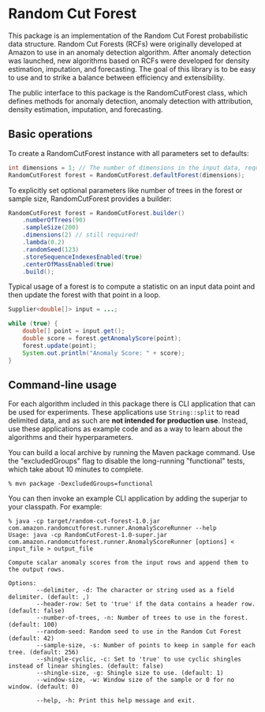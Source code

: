 # Random Cut Forest

This package is an implementation of the Random Cut Forest probabilistic data 
structure. Random Cut Forests (RCFs) were originally developed at Amazon to use in an
anomaly detection algorithm. After anomaly detection was launched, new 
algorithms based on RCFs were developed for density estimation, imputation,
and forecasting. The goal of this library is to be easy to use and to strike
a balance between efficiency and extensibility.

The public interface to this package is the RandomCutForest class, which 
defines methods for anomaly detection, anomaly detection with attribution,
density estimation, imputation, and forecasting.

## Basic operations

To create a RandomCutForest instance with all parameters set to defaults:

```java
int dimensions = 1; // The number of dimensions in the input data, required
RandomCutForest forest = RandomCutForest.defaultForest(dimensions);
```

To explicitly set optional parameters like number of trees in the forest or 
sample size, RandomCutForest provides a builder:

```java
RandomCutForest forest = RandomCutForest.builder()
    .numberOfTrees(90)
    .sampleSize(200)
    .dimensions(2) // still required!
    .lambda(0.2)
    .randomSeed(123)
    .storeSequenceIndexesEnabled(true)
    .centerOfMassEnabled(true)
    .build();
```

Typical usage of a forest is to compute a statistic on an input data point and
then update the forest with that point in a loop.

```java
Supplier<double[]> input = ...;

while (true) {
    double[] point = input.get();
    double score = forest.getAnomalyScore(point);
    forest.update(point);
    System.out.println("Anomaly Score: " + score);
}
```

## Command-line usage

For each algorithm included in this package there is CLI application that can
be used for experiments. These applications use `String::split` to read
delimited data, and as such are **not intended for production use**. Instead,
use these applications as example code and as a way to learn about the
algorithms and their hyperparameters.

You can build a local archive by running the Maven package command. Use the "excludedGroups" flag to disable the
long-running "functional" tests, which take about 10 minutes to complete.

```text
% mvn package -DexcludedGroups=functional
```

You can then invoke an example CLI application by adding the superjar to your classpath. For example:

```text
% java -cp target/random-cut-forest-1.0.jar com.amazon.randomcutforest.runner.AnomalyScoreRunner --help
Usage: java -cp RandomCutForest-1.0-super.jar com.amazon.randomcutforest.runner.AnomalyScoreRunner [options] < input_file > output_file

Compute scalar anomaly scores from the input rows and append them to the output rows.

Options:
        --delimiter, -d: The character or string used as a field delimiter. (default: ,)
        --header-row: Set to 'true' if the data contains a header row. (default: false)
        --number-of-trees, -n: Number of trees to use in the forest. (default: 100)
        --random-seed: Random seed to use in the Random Cut Forest (default: 42)
        --sample-size, -s: Number of points to keep in sample for each tree. (default: 256)
        --shingle-cyclic, -c: Set to 'true' to use cyclic shingles instead of linear shingles. (default: false)
        --shingle-size, -g: Shingle size to use. (default: 1)
        --window-size, -w: Window size of the sample or 0 for no window. (default: 0)

        --help, -h: Print this help message and exit.
```

